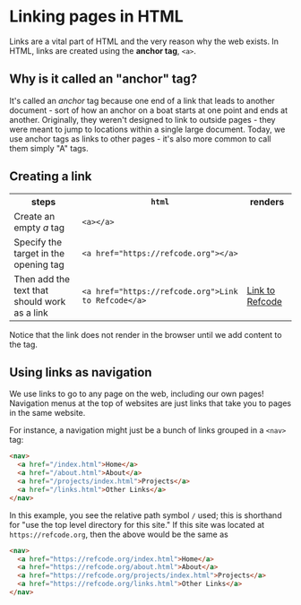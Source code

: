 # Linking pages in HTML
Links are a vital part of HTML and the very reason why the web exists. In HTML, links are created using the **anchor tag**, `<a>`.

## Why is it called an "anchor" tag?
It's called an *anchor* tag because one end of a link that leads to another document - sort of how an anchor on a boat starts at one point and ends at another. Originally, they weren't designed to link to outside pages - they were meant to jump to locations within a single large document. Today, we use anchor tags as links to other pages - it's also more common to call them simply "A" tags.

## Creating a link

<table>
  <tr>
    <th>steps</th>
    <th><code>html</code></th>
    <th>renders</th>
  </tr>
  <tr>
    <td>Create an empty <em>a</em> tag</td>
    <td><code>&lt;a&gt;&lt;/a&gt;</code></td>
    <td><a></a></td>
  </tr>
  <tr>
    <td>Specify the target in the opening tag</td>
    <td><code>&lt;a href="https://refcode.org"&gt;&lt;/a&gt;</code></td>
    <td><a href="https://refcode.org"></a></td>
  </tr>
  <tr>
    <td>Then add the text that should work as a link</td>
    <td><code>&lt;a href="https://refcode.org"&gt;Link to Refcode&lt;/a&gt;</code></td>
    <td><a href="https://refcode.org">Link to Refcode</a></td>
  </tr>
</table>

Notice that the link does not render in the browser until we add content to the tag.

## Using links as navigation
We use links to go to any page on the web, including our own pages! Navigation menus at the top of websites are just links that take you to pages in the same website.

For instance, a navigation might just be a bunch of links grouped in a `<nav>` tag:

```html
<nav>
  <a href="/index.html">Home</a>
  <a href="/about.html">About</a>
  <a href="/projects/index.html">Projects</a>
  <a href="/links.html">Other Links</a>
</nav>
```

In this example, you see the relative path symbol `/` used; this is shorthand for "use the top level directory for this site." If this site was located at `https://refcode.org`, then the above would be the same as

```html
<nav>
  <a href="https://refcode.org/index.html">Home</a>
  <a href="https://refcode.org/about.html">About</a>
  <a href="https://refcode.org/projects/index.html">Projects</a>
  <a href="https://refcode.org/links.html">Other Links</a>
</nav>
```
